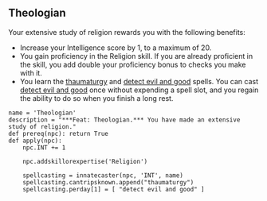 ## Theologian
Your extensive study of religion rewards you with the following benefits:

* Increase your Intelligence score by 1, to a maximum of 20.
* You gain proficiency in the Religion skill. If you are already proficient in the skill, you add double your proficiency bonus to checks you make with it.
* You learn the [thaumaturgy](../Magic/Spells/thaumaturgy.md) and [detect evil and good](../Magic/Spells/detect-evil-and-good.md) spells. You can cast [detect evil and good](../Magic/Spells/detect-evil-and-good.md) once without expending a spell slot, and you regain the ability to do so when you finish a long rest.

```
name = 'Theologian'
description = "***Feat: Theologian.*** You have made an extensive study of religion."
def prereq(npc): return True
def apply(npc):
    npc.INT += 1

    npc.addskillorexpertise('Religion')

    spellcasting = innatecaster(npc, 'INT', name)
    spellcasting.cantripsknown.append("thaumaturgy")
    spellcasting.perday[1] = [ "detect evil and good" ]
```

